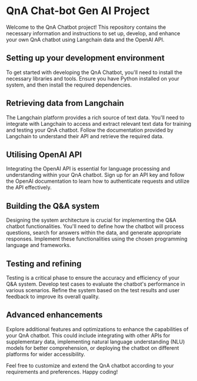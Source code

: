 # QnA Chat-bot Gen AI Project
<p>Welcome to the QnA Chatbot project! This repository contains the necessary information and instructions to set up, develop, and enhance your own QnA chatbot using Langchain data and the OpenAI API.</p>

<h2>Setting up your development environment</h2>
<p>To get started with developing the QnA Chatbot, you'll need to install the necessary libraries and tools. Ensure you have Python installed on your system, and then install the required dependencies.</p>

<h2>Retrieving data from Langchain</h2>
<p>The Langchain platform provides a rich source of text data. You'll need to integrate with Langchain to access and extract relevant text data for training and testing your QnA chatbot. Follow the documentation provided by Langchain to understand their API and retrieve the required data.</p>

<h2>Utilising OpenAI API</h2>
<p>Integrating the OpenAI API is essential for language processing and understanding within your QnA chatbot. Sign up for an API key and follow the OpenAI documentation to learn how to authenticate requests and utilize the API effectively.</p>

<h2>Building the Q&A system</h2>
<p>Designing the system architecture is crucial for implementing the Q&A chatbot functionalities. You'll need to define how the chatbot will process questions, search for answers within the data, and generate appropriate responses. Implement these functionalities using the chosen programming language and frameworks.</p>

<h2>Testing and refining</h2>
<p>Testing is a critical phase to ensure the accuracy and efficiency of your Q&A system. Develop test cases to evaluate the chatbot's performance in various scenarios. Refine the system based on the test results and user feedback to improve its overall quality.</p>

<h2>Advanced enhancements</h2>
<p>Explore additional features and optimizations to enhance the capabilities of your QnA chatbot. This could include integrating with other APIs for supplementary data, implementing natural language understanding (NLU) models for better comprehension, or deploying the chatbot on different platforms for wider accessibility.</p>

<p>Feel free to customize and extend the QnA chatbot according to your requirements and preferences. Happy coding!</p>
